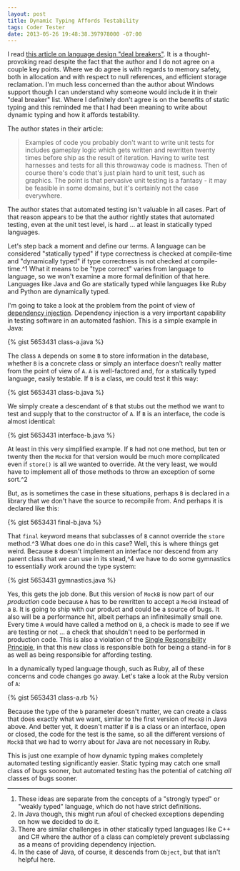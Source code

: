 ```yaml
---
layout: post
title: Dynamic Typing Affords Testability
tags: Coder Tester
date: 2013-05-26 19:48:38.397978000 -07:00
---
```


I read [this article on language design "deal breakers"][article]. It is a thought-provoking read despite the fact that the author and I do not agree on a couple key points. Where we do agree is with regards to memory safety, both in allocation and with respect to null references, and efficient storage reclamation. I'm much less concerned than the author about Windows support though I can understand why someone would include it in their "deal breaker" list. Where I definitely don't agree is on the benefits of static typing and this reminded me that I had been meaning to write about dynamic typing and how it affords testability.

The author states in their article:

> Examples of code you probably don't want to write unit tests for includes gameplay logic which gets written and rewritten twenty times before ship as the result of iteration. Having to write test harnesses and tests for all this throwaway code is madness. Then of course there's code that's just plain hard to unit test, such as graphics. The point is that pervasive unit testing is a fantasy - it may be feasible in some domains, but it's certainly not the case everywhere.

The author states that automated testing isn't valuable in all cases. Part of that reason appears to be that the author rightly states that automated testing, even at the unit test level, is hard ... at least in statically typed languages.

Let's step back a moment and define our terms. A language can be considered "statically typed" if type correctness is checked at compile-time and "dynamically typed" if type correctness is not checked at compile-time.^1 What it means to be "type correct" varies from language to language, so we won't examine a more formal definition of that here. Languages like Java and Go are statically typed while languages like Ruby and Python are dynamically typed.

I'm going to take a look at the problem from the point of view of [dependency injection][injection]. Dependency injection is a very important capability in testing software in an automated fashion. This is a simple example in Java:

{% gist 5653431 class-a.java %}

The class `A` depends on some `B` to store information in the database, whether `B` is a concrete class or simply an interface doesn't really matter from the point of view of `A`. `A` is well-factored and, for a statically typed language, easily testable. If `B` is a class, we could test it this way:

{% gist 5653431 class-b.java %}

We simply create a descendant of `B` that stubs out the method we want to test and supply that to the constructor of `A`. If `B` is an interface, the code is almost identical:

{% gist 5653431 interface-b.java %}

At least in this very simplified example. If `B` had not one method, but ten or twenty then the `MockB` for that version would be much more complicated even if `store()` is all we wanted to override. At the very least, we would have to implement all of those methods to throw an exception of some sort.^2

But, as is sometimes the case in these situations, perhaps `B` is declared in a library that we don't have the source to recompile from. And perhaps it is declared like this:

{% gist 5653431 final-b.java %}

That `final` keyword means that subclasses of `B` cannot override the `store` method.^3 What does one do in this case? Well, this is where things get weird. Because `B` doesn't implement an interface nor descend from any parent class that we can use in its stead,^4 we have to do some gymnastics to essentially work around the type system:

{% gist 5653431 gymnastics.java %}

Yes, this gets the job done. But this version of `MockB` is now part of our *production* code because `A` has to be rewritten to accept a `MockB` instead of a `B`. It is going to ship with our product and could be a source of bugs. It also will be a performance hit, albeit perhaps an infinitesimally small one. Every time `A` would have called a method on `B`, a check is made to see if we are testing or not ... a check that shouldn't need to be performed in production code. This is also a violation of the [Single Responsibility Principle][srp], in that this new class is responsible both for being a stand-in for `B` as well as being responsible for affording testing.

In a dynamically typed language though, such as Ruby, all of these concerns and code changes go away. Let's take a look at the Ruby version of `A`:

{% gist 5653431 class-a.rb %}

Because the type of the `b` parameter doesn't matter, we can create a class that does exactly what we want, similar to the first version of `MockB` in Java above. And better yet, it doesn't matter if `B` is a class or an interface, open or closed, the code for the test is the same, so all the different versions of `MockB` that we had to worry about for Java are not necessary in Ruby.

This is just one example of how dynamic typing makes completely automated testing significantly easier. Static typing may catch one small class of bugs sooner, but automated testing has the potential of catching *all* classes of bugs sooner.

-----

1. These ideas are separate from the concepts of a "strongly typed" or "weakly typed" language, which do not have strict definitions.
1. In Java though, this might run afoul of checked exceptions depending on how we decided to do it.
1. There are similar challenges in other statically typed languages like C++ and C# where the author of a class can completely prevent subclassing as a means of providing dependency injection.
1. In the case of Java, of course, it descends from `Object`, but that isn't helpful here.

[article]: http://sebastiansylvan.wordpress.com/2013/05/25/language-design-deal-breakers/
[injection]: http://en.wikipedia.org/wiki/Dependency_injection
[srp]: http://en.wikipedia.org/wiki/Single_responsibility_principle
